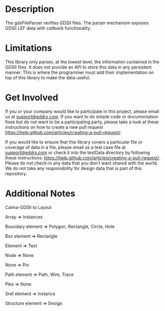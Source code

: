 # Description
The gdsFileParser verifies GDSII files.  The parser mechanism exposes GDSII LEF data with callback functionality.

# Limitations
This library only parses, at the lowest level, the information contained in the GDSII files.  It does not provide an API to store this data in any persistent manner.  This is where the programmer must add their implementation on top of this library to make the data useful.

# Get Involved
If you or your company would like to participate in this project, please email us at support@eddrs.com.  If you want to do simple code or documentation fixes but do not want to be a participating party, please take a look at these instructions on how to create a new pull request https://help.github.com/articles/creating-a-pull-request/.

If you would like to ensure that this library covers a particular file or coverage of data in a file, please email us a test case file at support@eddrs.com or check it into the testData directory by following these instructions: https://help.github.com/articles/creating-a-pull-request/.  Please do not check-in any data that you don't want shared with the world.  We do not take any responsibility for design data that is part of this repository.

# Additional Notes
Calma-GDSII to Layout

Array => Instances

Boundary element => Polygon, Rectangle, Circle, Hole

Box element => Rectangle

Element => Text

Node => None

None => Pin

Path element => Path, Wire, Trace

Plex => None

Sref element => Instance

Structure element => Design

